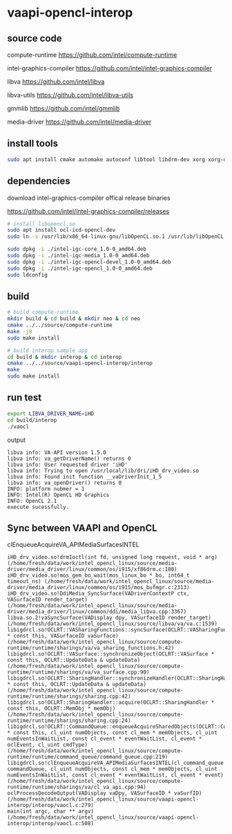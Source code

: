 # vaapi-opencl-interop

## source code

compute-runtime https://github.com/intel/compute-runtime

intel-graphics-compiler https://github.com/intel/intel-graphics-compiler

libva https://github.com/intel/libva

libva-utils https://github.com/intel/libva-utils

gmmlib https://github.com/intel/gmmlib

media-driver https://github.com/intel/media-driver

## install tools
```bash
sudo apt install cmake automake autoconf libtool libdrm-dev xorg xorg-dev openbox libx11-dev libgl1-mesa-glx libgl1-mesa-dev
```

## dependencies
download intel-graphics-compiler offical release binaries

https://github.com/intel/intel-graphics-compiler/releases
```bash
# install libopencl.so
sudo apt install ocl-icd-opencl-dev
sudo ln -s /usr/lib/x86_64-linux-gnu/libOpenCL.so.1 /usr/lib/libOpenCL.so

sudo dpkg -i ./intel-igc-core_1.0-0_amd64.deb
sudo dpkg -i ./intel-igc-media_1.0-0_amd64.deb
sudo dpkg -i ./intel-igc-opencl-devel_1.0-0_amd64.deb
sudo dpkg -i ./intel-igc-opencl_1.0-0_amd64.deb
sudo ldconfig
```

## build
```bash
# build compute-runtime
mkdir build & cd build & mkdir neo & cd neo
cmake ../../source/compute-runtime
make -j8
sudo make install

# build interop sample app
cd build & mkdir interop & cd interop
cmake ../../source/vaapi-opencl-interop/interop
make
sudo make install
```

## run test
```bash
export LIBVA_DRIVER_NAME=iHD
cd build/interop
./vaocl
```
output
```
libva info: VA-API version 1.5.0
libva info: va_getDriverName() returns 0
libva info: User requested driver 'iHD'
libva info: Trying to open /usr/local/lib/dri/iHD_drv_video.so
libva info: Found init function __vaDriverInit_1_5
libva info: va_openDriver() returns 0
INFO: platform nubmer = 1
INFO: Intel(R) OpenCL HD Graphics
INFO: OpenCL 2.1 
execute sucessfully.
```

## Sync between VAAPI and OpenCL

clEnqueueAcquireVA_APIMediaSurfacesINTEL
```
iHD_drv_video.so!drmIoctl(int fd, unsigned long request, void * arg) (/home/fresh/data/work/intel_opencl_linux/source/media-driver/media_driver/linux/common/os/i915/xf86drm.c:180)
iHD_drv_video.so!mos_gem_bo_wait(mos_linux_bo * bo, int64_t timeout_ns) (/home/fresh/data/work/intel_opencl_linux/source/media-driver/media_driver/linux/common/os/i915/mos_bufmgr.c:2313)
iHD_drv_video.so!DdiMedia_SyncSurface(VADriverContextP ctx, VASurfaceID render_target) (/home/fresh/data/work/intel_opencl_linux/source/media-driver/media_driver/linux/common/ddi/media_libva.cpp:3367)
libva.so.2!vaSyncSurface(VADisplay dpy, VASurfaceID render_target) (/home/fresh/data/work/intel_opencl_linux/source/libva/va/va.c:1539)
libigdrcl.so!OCLRT::VASharingFunctions::syncSurface(OCLRT::VASharingFunctions * const this, VASurfaceID vaSurface) (/home/fresh/data/work/intel_opencl_linux/source/compute-runtime/runtime/sharings/va/va_sharing_functions.h:42)
libigdrcl.so!OCLRT::VASurface::synchronizeObject(OCLRT::VASurface * const this, OCLRT::UpdateData & updateData) (/home/fresh/data/work/intel_opencl_linux/source/compute-runtime/runtime/sharings/va/va_surface.cpp:90)
libigdrcl.so!OCLRT::SharingHandler::synchronizeHandler(OCLRT::SharingHandler * const this, OCLRT::UpdateData & updateData) (/home/fresh/data/work/intel_opencl_linux/source/compute-runtime/runtime/sharings/sharing.cpp:42)
libigdrcl.so!OCLRT::SharingHandler::acquire(OCLRT::SharingHandler * const this, OCLRT::MemObj * memObj) (/home/fresh/data/work/intel_opencl_linux/source/compute-runtime/runtime/sharings/sharing.cpp:24)
libigdrcl.so!OCLRT::CommandQueue::enqueueAcquireSharedObjects(OCLRT::CommandQueue * const this, cl_uint numObjects, const cl_mem * memObjects, cl_uint numEventsInWaitList, const cl_event * eventWaitList, cl_event * oclEvent, cl_uint cmdType) (/home/fresh/data/work/intel_opencl_linux/source/compute-runtime/runtime/command_queue/command_queue.cpp:219)
libigdrcl.so!clEnqueueAcquireVA_APIMediaSurfacesINTEL(cl_command_queue commandQueue, cl_uint numObjects, const cl_mem * memObjects, cl_uint numEventsInWaitList, const cl_event * eventWaitList, cl_event * event) (/home/fresh/data/work/intel_opencl_linux/source/compute-runtime/runtime/sharings/va/cl_va_api.cpp:94)
oclProcessDecodeOutput(VADisplay vaDpy, VASurfaceID * vaSurfID) (/home/fresh/data/work/intel_opencl_linux/source/vaapi-opencl-interop/interop/vaocl.c:279)
main(int argc, char ** argv) (/home/fresh/data/work/intel_opencl_linux/source/vaapi-opencl-interop/interop/vaocl.c:508)
```
